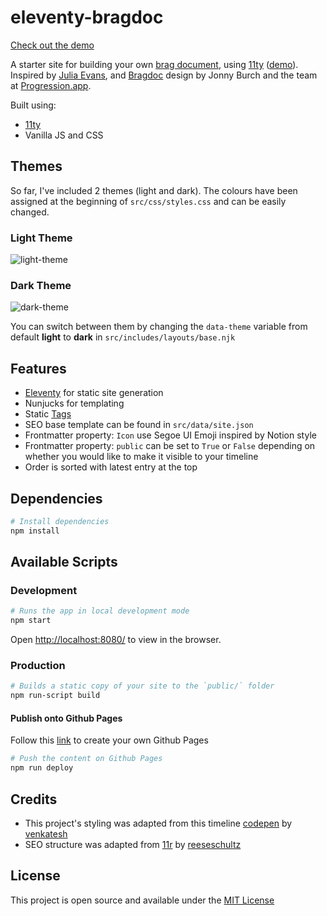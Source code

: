 # eleventy-bragdoc

[Check out the demo](https://emilyyleung.github.io/eleventy-bragdoc)

A starter site for building your own [brag document](https://jvns.ca/blog/brag-documents/), using [11ty](https://www.11ty.dev/) ([demo](https://emilyyleung.github.io/eleventy-bragdoc)). Inspired by [Julia Evans](https://jvns.ca/), and [Bragdoc](bragdocs.com) design by Jonny Burch and the team at [Progression.app](https://progressionapp.com/).

Built using:
- [11ty](https://www.11ty.dev/)
- Vanilla JS and CSS

## Themes

So far, I've included 2 themes (light and dark). The colours have been assigned at the beginning of `src/css/styles.css` and can be easily changed.

### Light Theme
![light-theme](https://emilyyleung.github.io/eleventy-bragdoc/images/screenshot/light-theme.jpg)

### Dark Theme
![dark-theme](https://emilyyleung.github.io/eleventy-bragdoc/images/screenshot/dark-theme.jpg)

You can switch between them by changing the `data-theme` variable from default **light** to **dark** in `src/includes/layouts/base.njk`

## Features
- [Eleventy](https://www.11ty.dev/) for static site generation
- Nunjucks for templating
- Static [Tags](https://www.11ty.dev/docs/collections/)
- SEO base template can be found in `src/data/site.json`
- Frontmatter property: `Icon` use Segoe UI Emoji inspired by Notion style
- Frontmatter property: `public` can be set to `True` or `False` depending on whether you would like to make it visible to your timeline
- Order is sorted with latest entry at the top

## Dependencies
```bash
# Install dependencies
npm install
```

## Available Scripts
### Development

```bash
# Runs the app in local development mode
npm start
```
Open [http://localhost:8080/](http://localhost:8080/) to view in the browser.

### Production

```bash
# Builds a static copy of your site to the `public/` folder
npm run-script build
```

#### Publish onto Github Pages
Follow this [link](https://pages.github.com/) to create your own Github Pages

```bash
# Push the content on Github Pages
npm run deploy
```

## Credits
- This project's styling was adapted from this timeline [codepen](https://codepen.io/venkat06/pen/yLBeVqZ?editors=0100) by [venkatesh](https://codepen.io/venkat06)
- SEO structure was adapted from [11r](https://github.com/reeseschultz/11r) by [reeseschultz](https://github.com/reeseschultz)

## License
This project is open source and available under the [MIT License](https://github.com/emilyyleung/eleventy-bragdoc/blob/main/LICENSE)